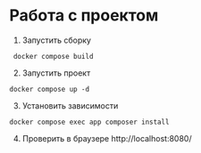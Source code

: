 # Работа с проектом

1. Запустить сборку

```
 docker compose build
```

2. Запустить проект

```
docker compose up -d
```

3. Установить зависимости

```
docker compose exec app composer install
```

4. Проверить в браузере http://localhost:8080/

